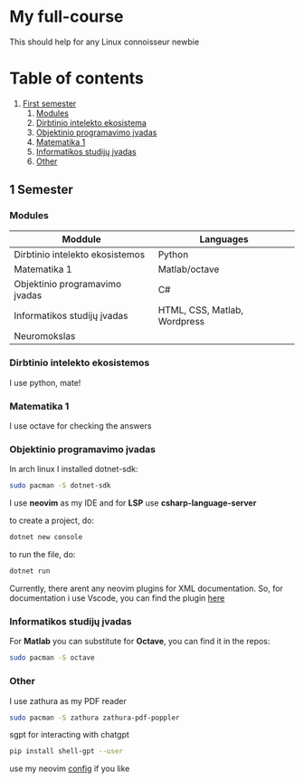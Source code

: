# My full-course
This should help for any Linux connoisseur newbie
# Table of contents
1. [First semester](#sem)
    1. [Modules](#modules)
    2. [Dirbtinio intelekto ekosistema](#dib)
    3. [Objektinio programavimo įvadas](#ob)
    4. [Matematika 1](#mat)
    5. [Informatikos studijų įvadas](#ifd)
    6. [Other](#ot)
## 1 Semester <a name="sem"></a>
### Modules <a name="modules"></a>
| Moddule  | Languages   |
|-------------- | -------------- |
| Dirbtinio intelekto ekosistemos | Python     |
| Matematika 1    | Matlab/octave     |
|  Objektinio programavimo įvadas | C#     |
| Informatikos studijų įvadas | HTML, CSS, Matlab, Wordpress     |
| Neuromokslas |     |
### Dirbtinio intelekto ekosistemos  <a name="dib"></a>
I use python, mate!
### Matematika 1 <a name="mat"></a>
I use octave for checking the answers
### Objektinio programavimo įvadas<a name="ob"></a>
In arch linux I installed dotnet-sdk:
```sh
sudo pacman -S dotnet-sdk
```
I use **neovim** as my IDE and for **LSP** use **csharp-language-server**

to create a project, do:
```sh
dotnet new console
```

to run the file, do:
```sh
dotnet run
```
Currently, there arent any neovim plugins for XML documentation. 
So, for documentation i use Vscode, you can find the plugin [here](https://marketplace.visualstudio.com/items?itemName=k--kato.docomment) 
### Informatikos studijų įvadas<a name="ifd"></a>
For **Matlab** you can substitute for **Octave**,
you can find it in the repos:

```sh
sudo pacman -S octave
```
### Other<a name="ot"></a>
I use zathura as my PDF reader
```sh
sudo pacman -S zathura zathura-pdf-poppler
```
sgpt for interacting with chatgpt

```sh
pip install shell-gpt --user
```

use my neovim [config](https://github.com/pog102/installer/blob/main/config/nvim/init.lua) if you like 
